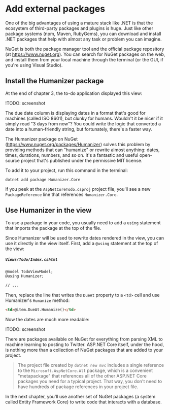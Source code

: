 # Add external packages
One of the big advantages of using a mature stack like .NET is that the ecosystem of third-party packages and plugins is huge. Just like other package systems (npm, Maven, RubyGems), you can download and install .NET packages that help with almost any task or problem you can imagine.

NuGet is both the package manager tool and the official package repository (at https://www.nuget.org). You can search for NuGet packages on the web, and install them from your local machine through the terminal (or the GUI, if you're using Visual Studio).

## Install the Humanizer package
At the end of chapter 3, the to-do application displayed this view:

!TODO: screenshot

The due date column is displaying dates in a format that's good for machines (called ISO 8601), but clunky for humans. Wouldn't it be nicer if it simply read "3 days from now"? You could write the logic that converted a date into a human-friendly string, but fortunately, there's a faster way.

The Humanizer package on NuGet (https://www.nuget.org/packages/Humanizer) solves this problem by providing methods that can "humanize" or rewrite almost anything: dates, times, durations, numbers, and so on. It's a fantastic and useful open-source project that's published under the permissive MIT license.

To add it to your project, run this command in the terminal:

```
dotnet add package Humanizer.Core
```

If you peek at the `AspNetCoreTodo.csproj` project file, you'll see a new `PackageReference` line that references `Humanizer.Core`.

## Use Humanizer in the view

To use a package in your code, you usually need to add a `using` statement that imports the package at the top of the file.

Since Humanizer will be used to rewrite dates rendered in the view, you can use it directly in the view itself. First, add a `@using` statement at the top of the view:

##### `Views/Todo/Index.cshtml`

```html
@model TodoViewModel;
@using Humanizer;

// ...
```

Then, replace the line that writes the `DueAt` property to a `<td>` cell and use Humanizer's `Humanize` method:

```html
<td>@item.DueAt.Humanize()</td>
```

Now the dates are much more readable:

!TODO: screenshot

There are packages available on NuGet for everything from parsing XML to machine learning to posting to Twitter. ASP.NET Core itself, under the hood, is nothing more than a collection of NuGet packages that are added to your project.

> The project file created by `dotnet new mvc` includes a single reference to the `Microsoft.AspNetCore.All` package, which is a convenient "metapackage" that references all of the other ASP.NET Core packages you need for a typical project. That way, you don't need to have hundreds of package references in your project file.

In the next chapter, you'll use another set of NuGet packages (a system called Entity Framework Core) to write code that interacts with a database.
